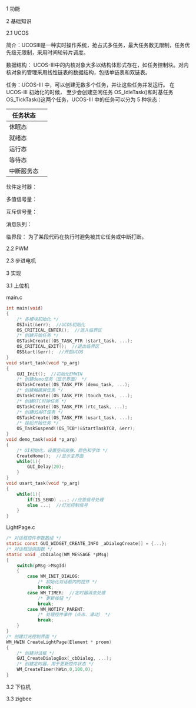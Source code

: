 1 功能



2 基础知识

2.1 UCOS

简介：UCOSIII是一种实时操作系统，抢占式多任务，最大任务数无限制，任务优先级无限制，采用时间轮转片调度。

数据结构： UCOS-III中的内核对象大多以结构体形式存在，如任务控制块。对内核对象的管理采用线性链表的数据结构，包括单链表和双链表。

任务：UCOS-III 中，可以创建无数多个任务，并让这些任务并发运行。 在 UCOS-III 初始化的时候， 至少会创建空闲任务 OS_IdleTask()和时基任务
OS_TickTask()这两个任务，UCOS-III 中的任务可以分为 5 种状态：

| 任务状态   |      |
| ---------- | ---- |
| 休眠态     |      |
| 就绪态     |      |
| 运行态     |      |
| 等待态     |      |
| 中断服务态 |      |

软件定时器：

多值信号量：

互斥信号量：

消息队列：

临界段： 为了某段代码在执行时避免被其它任务或中断打断。

2.2 PWM

2.3 步进电机



3 实现

3.1 上位机

main.c

```c
int main(void)
{
    /* 各模块初始化 */
    OSInit(&err);  //UCOS初始化
    OS_CRITICAL_ENTER();  //进入临界区
    /* 创建开始任务 */
    OSTaskCreate((OS_TASK_PTR )start_task, ...);
    OS_CRITICAL_EXIT();  //退出临界区
    OSStart(&err);  //开启UCOS
}
void start_task(void *p_arg)
{
    GUI_Init();  //初始化EMWIN
    /* 创建demo任务（显示界面） */
    OSTaskCreate((OS_TASK_PTR )demo_task, ...);
    /* 创建触摸屏任务 */
    OSTaskCreate((OS_TASK_PTR )touch_task, ...);
    /* 创建RTC时钟任务 */
    OSTaskCreate((OS_TASK_PTR )rtc_task, ...);
    /* 创建USART任务 */
    OSTaskCreate((OS_TASK_PTR )usart_task, ...);
    /* 挂起开始任务 */
	OS_TaskSuspend((OS_TCB*)&StartTaskTCB, &err);
}
void demo_task(void *p_arg)
{
    /* UI初始化，设置空间皮肤、颜色和字体 */
    CreateHome();  //显示主界面
    while(1){
        GUI_Delay(20);
    }
}
void usart_task(void *p_arg)
{
    while(1){
        if(IS_SEND) ...; //应答信号处理
        else ...;  //灯光控制信号    
    }
}
```

LightPage.c

```c
/* 对话框控件参数数组 */
static const GUI_WIDGET_CREATE_INFO _aDialogCreate[] = {...};
/* 对话框回调函数 */
static void _cbDialog(WM_MESSAGE *pMsg)
{
    switch(pMsg->MsgId)
    {
        case WM_INIT_DIALOG:
            /* 初始化对话框内的控件 */
            break;
        case WM_TIMER:  //定时器消息处理
            /* 更新按钮 */
            break;
        case WM_NOTIFY_PARENT:
            /* 处理控件事件（点击、滑动） */
            break;
    }
}
/* 创建灯光控制界面 */
WM_HWIN CreateLightPage(Element * proom)
{
    /* 创建对话框 */
    GUI_CreateDialogBox(_cbDialog, ...);
    /* 创建定时器，用于更新控件状态 */
    WM_CreateTimer(hWin,0,100,0);
}
```

3.2 下位机

3.3 zigbee
